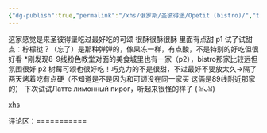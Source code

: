 ```yaml
---
{"dg-publish":true,"permalink":"/xhs/俄罗斯/圣彼得堡/Opetit (bistro)/","tags":["rednote","圣彼得堡"],"updated":"2025-03-30T20:40:27.842+08:00"}
---
```


 

这家感觉是来圣彼得堡吃过最好吃的可颂 很酥很酥很酥 里面有点甜
p1 试了试甜点：柠檬挞？（忘了）是那种弹弹的，像果冻一样，有点酸，不是特别的好吃但很好看
*刚发现8-9线粉色教堂对面的美食城里也有一家（p2），bistro那家比较远但氛围很好
p2 树莓可颂也很好吃！巧克力的不是很甜，不过最好不要放太久→隔了两天烤着吃有点硬（不知道是不是因为和可颂没在同一家买 这俩是89线附近那家的）
下次试试Латте лимонный пирог，听起来很怪的样子 ( ꈍᴗꈍ)

[xhs](https://www.xiaohongshu.com/explore/64074b0b000000001300125d?xsec_token=ABcriqaR8GUYlYCfH5lRMjvoneAMPvl8jLQLwP0gj2XMU=&xsec_source=pc_user)

评论区：===========

